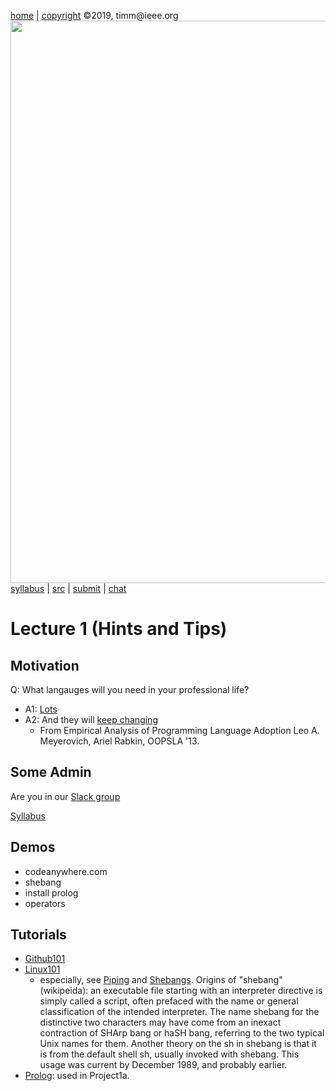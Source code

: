 [home](http://tiny.cc/plm19) |
[copyright](https://github.com/txt/plm19/blob/master/license.md) &copy;2019, timm&commat;ieee.org
<br>
<a href="http://tiny.cc/plm19"><img width=900 src="https://raw.githubusercontent.com/txt/plm19/master/etc/img/banner.png"></a>
<br>
[syllabus](https://github.com/txt/plm19/blob/master/doc/syllabus.md) |
[src](https://github.com/txt/plm19/tree/master/src) |
[submit](http://tiny.cc/plm19give) |
[chat](https://plm19.slack.com/)

# Lecture 1 (Hints and Tips)

## Motivation

Q: What langauges will you need in your professional life?
- A1: [Lots](https://www.tiobe.com/tiobe-index/)
- A2: And they will [keep changing](https://raw.githubusercontent.com/txt/plm18/master/img/nextLanguage.png)
   - From Empirical Analysis of Programming Language Adoption Leo A. Meyerovich, Ariel Rabkin, OOPSLA '13.

## Some Admin

Are you in our [Slack group](https://plm19.slack.com/messages/CF707K3T3/)

[Syllabus](https://github.com/txt/plm19/blob/master/doc/syllabus.md)

## Demos

- codeanywhere.com
- shebang
- install prolog
- operators

## Tutorials

+ [Github101](https://guides.github.com/introduction/flow/)
+ [Linux101](https://ryanstutorials.net/linuxtutorial/filemanipulation.php#introduction)
    + especially, see [Piping](https://ryanstutorials.net/linuxtutorial/filemanipulation.php#introduction) and
      [Shebangs](https://ryanstutorials.net/linuxtutorial/scripting.php).
      Origins of "shebang" (wikipeida): an executable file starting with an interpreter
      directive is simply called a script, often prefaced with the name
      or general classification of the intended interpreter. The name
      shebang for the distinctive two characters may have come from
      an inexact contraction of SHArp bang or haSH bang, referring to
      the two typical Unix names for them. Another theory on the sh in
      shebang is that it is from the default shell sh, usually invoked
      with shebang. This usage was current by December 1989,
      and probably earlier.
+ [Prolog](https://www.cpp.edu/~jrfisher/www/prolog_tutorial/contents.html):  used in Project1a.
